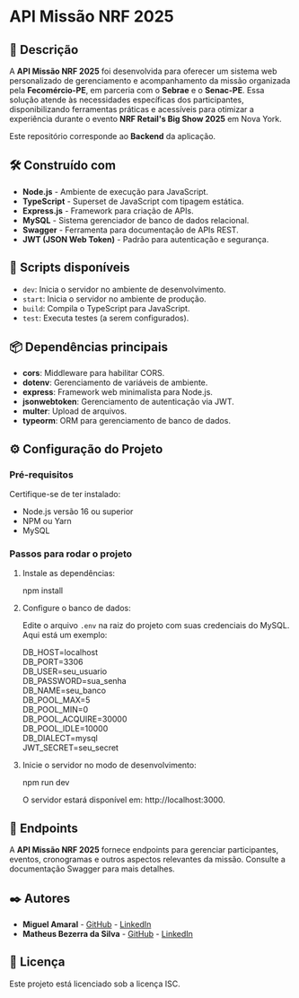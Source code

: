# API Missão NRF 2025

## 📜 Descrição

A **API Missão NRF 2025** foi desenvolvida para oferecer um sistema web personalizado de gerenciamento e acompanhamento da missão organizada pela **Fecomércio-PE**, em parceria com o **Sebrae** e o **Senac-PE**. Essa solução atende às necessidades específicas dos participantes, disponibilizando ferramentas práticas e acessíveis para otimizar a experiência durante o evento **NRF Retail's Big Show 2025** em Nova York.

Este repositório corresponde ao **Backend** da aplicação.

## 🛠️ Construído com

- **Node.js** - Ambiente de execução para JavaScript.
- **TypeScript** - Superset de JavaScript com tipagem estática.
- **Express.js** - Framework para criação de APIs.
- **MySQL** - Sistema gerenciador de banco de dados relacional.
- **Swagger** - Ferramenta para documentação de APIs REST.
- **JWT (JSON Web Token)** - Padrão para autenticação e segurança.

## 📄 Scripts disponíveis

- `dev`: Inicia o servidor no ambiente de desenvolvimento.
- `start`: Inicia o servidor no ambiente de produção.
- `build`: Compila o TypeScript para JavaScript.
- `test`: Executa testes (a serem configurados).

## 📦 Dependências principais

- **cors**: Middleware para habilitar CORS.
- **dotenv**: Gerenciamento de variáveis de ambiente.
- **express**: Framework web minimalista para Node.js.
- **jsonwebtoken**: Gerenciamento de autenticação via JWT.
- **multer**: Upload de arquivos.
- **typeorm**: ORM para gerenciamento de banco de dados.

## ⚙️ Configuração do Projeto

### Pré-requisitos

Certifique-se de ter instalado:

- Node.js versão 16 ou superior
- NPM ou Yarn
- MySQL

### Passos para rodar o projeto

1. Instale as dependências:

   npm install

2. Configure o banco de dados:

   Edite o arquivo `.env` na raiz do projeto com suas credenciais do MySQL. Aqui está um exemplo:

   DB_HOST=localhost  
   DB_PORT=3306  
   DB_USER=seu_usuario  
   DB_PASSWORD=sua_senha  
   DB_NAME=seu_banco  
   DB_POOL_MAX=5  
   DB_POOL_MIN=0  
   DB_POOL_ACQUIRE=30000  
   DB_POOL_IDLE=10000  
   DB_DIALECT=mysql  
   JWT_SECRET=seu_secret  

3. Inicie o servidor no modo de desenvolvimento:

   npm run dev

   O servidor estará disponível em: http://localhost:3000.

## 🚀 Endpoints

A **API Missão NRF 2025** fornece endpoints para gerenciar participantes, eventos, cronogramas e outros aspectos relevantes da missão. Consulte a documentação Swagger para mais detalhes.

## ✒️ Autores

- **Miguel Amaral** - [GitHub](https://github.com/miguelamaral254) - [LinkedIn](https://linkedin.com/in/miguelamaral254/)
- **Matheus Bezerra da Silva** - [GitHub](https://github.com/Matheusbzrr) - [LinkedIn](https://linkedin.com/in/matheus-bzrr/)

## 📝 Licença

Este projeto está licenciado sob a licença ISC.
